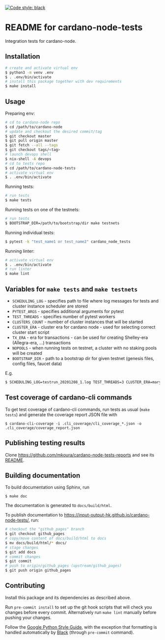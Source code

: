 [![Code style: black](https://img.shields.io/badge/code%20style-black-000000.svg)](https://github.com/ambv/black)

README for cardano-node-tests
=============================

Integration tests for cardano-node.

Installation
------------

```sh
# create and activate virtual env
$ python3 -m venv .env
$ . .env/bin/activate
# install this package together with dev requirements
$ make install
```

Usage
-----

Preparing env:

```sh
# cd to cardano-node repo
$ cd /path/to/cardano-node
# update and checkout the desired commit/tag
$ git checkout master
$ git pull origin master
$ git fetch --all --tags
$ git checkout tags/<tag>
# launch devops shell
$ nix-shell -A devops
# cd to tests repo
$ cd /path/to/cardano-node-tests
# activate virtual env
$ . .env/bin/activate
```

Running tests:

```sh
# run tests
$ make tests
```

Running tests on one of the testnets:

```sh
# run tests
$ BOOTSTRAP_DIR=/path/to/bootstrap/dir make testnets
```

Running individual tests:

```sh
$ pytest -k "test_name1 or test_name2" cardano_node_tests
```

Running linter:

```sh
# activate virtual env
$ . .env/bin/activate
# run linter
$ make lint
```

Variables for `make tests` and `make testnets`
----------------------------------------------

* `SCHEDULING_LOG` - specifies path to file where log messages for tests and cluster instance scheduler are stored
* `PYTEST_ARGS` - specifies additional arguments for pytest
* `TEST_THREADS` - specifies number of pytest workers
* `CLUSTERS_COUNT` - number of cluster instances that will be started
* `CLUSTER_ERA` - cluster era for cardano node - used for selecting correct cluster start script
* `TX_ERA` - era for transactions - can be used for creating Shelley-era (Allegra-era, ...) transactions
* `NOPOOLS` - when running tests on testnet, a cluster with no staking pools will be created
* `BOOTSTRAP_DIR` - path to a bootstrap dir for given testnet (genesis files, config files, faucet data)

E.g.
```sh
$ SCHEDULING_LOG=testrun_20201208_1.log TEST_THREADS=3 CLUSTER_ERA=mary TX_ERA=shelley PYTEST_ARGS="-k 'test_stake_pool_low_cost or test_reward_amount'" make tests
```


Test coverage of cardano-cli commands
-------------------------------------

To get test coverage of cardano-cli commands, run tests as usual (`make tests`) and generate the coverage report JSON file with

```
$ cardano-cli-coverage -i .cli_coverage/cli_coverage_*.json -o .cli_coverage/coverage_report.json
```


Publishing testing results
--------------------------

Clone https://github.com/mkoura/cardano-node-tests-reports and see its [README](https://github.com/mkoura/cardano-node-tests-reports/blob/main/README.md).


Building documentation
----------------------

To build documentation using Sphinx, run

```
$ make doc
```

The documentation is generated to `docs/build/html`.

To publish documentation to https://input-output-hk.github.io/cardano-node-tests/, run:

```sh
# checkout the "github_pages" branch
$ git checkout github_pages
# copy/move content of docs/build/html to docs
$ mv docs/build/html/* docs/
# stage changes
$ git add docs
# commit changes
$ git commit
# push to origin/github_pages (upstream/github_pages)
$ git push origin github_pages
```



Contributing
------------

Install this package and its dependencies as described above.

Run `pre-commit install` to set up the git hook scripts that will check you changes before every commit. Alternatively run `make lint` manually before pushing your changes.

Follow the [Google Python Style Guide](https://google.github.io/styleguide/pyguide.html), with the exception that formatting is handled automatically by [Black](https://github.com/psf/black) (through `pre-commit` command).
